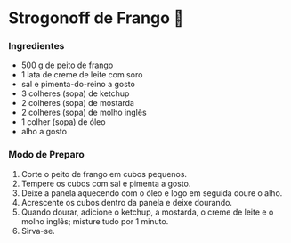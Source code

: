 # Strogonoff de Frango :chicken:

### Ingredientes

- 500 g de peito de frango
- 1 lata de creme de leite com soro
- sal e pimenta-do-reino a gosto
- 3 colheres (sopa) de ketchup
- 2 colheres (sopa) de mostarda
- 2 colheres (sopa) de molho inglês
- 1 colher (sopa) de óleo
- alho a gosto



### Modo de Preparo

1. Corte o peito de frango em cubos pequenos.
2. Tempere os cubos com sal e pimenta a gosto.
3. Deixe a panela aquecendo com o óleo e logo em seguida doure o alho.
4. Acrescente os cubos dentro da panela e deixe dourando.
5. Quando dourar, adicione o ketchup, a mostarda, o creme de leite e o molho inglês; misture tudo por 1 minuto.
6. Sirva-se.



